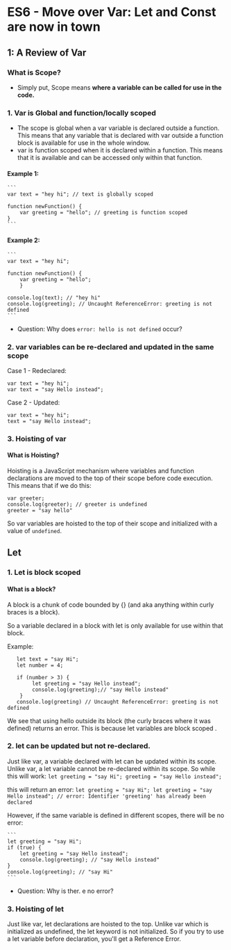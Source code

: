 # ES6 - Move over Var: Let and Const are now in town 

## 1: A Review of Var 

### What is Scope? 

- Simply put, Scope means <b> where a variable can be called for use in the code. </b> 

### 1. Var is Global and function/locally scoped
- The scope is global when a var variable is declared outside a function. This means that any variable that is declared with var outside a function block is available for use in the whole window.
- var is function scoped when it is declared within a function. This means that it is available and can be accessed only within that function.

#### Example 1:  
    ```
    var text = "hey hi"; // text is globally scoped
    
    function newFunction() {
        var greeting = "hello"; // greeting is function scoped
    }
    ```

#### Example 2: 
    ```
    var text = "hey hi"; 

    function newFunction() {
        var greeting = "hello"; 
        }
        
    console.log(text); // "hey hi"
    console.log(greeting); // Uncaught ReferenceError: greeting is not defined
    ```
    
-  Question: Why does `error: hello is not defined` occur? 


### 2. var variables can be re-declared and updated in the same scope 
Case 1 - Redeclared: 
  ``` 
  var text = "hey hi";
  var text = "say Hello instead";
  ```
Case 2 - Updated:
  ```
  var text = "hey hi";
  text = "say Hello instead";
  ```
  
### 3. Hoisting of var

#### What is Hoisting? 
Hoisting is a JavaScript mechanism where variables and function declarations are moved to the top of their scope before code execution. This means that if we do this:

```
var greeter;  
console.log(greeter); // greeter is undefined
greeter = "say hello"
```

So var variables are hoisted to the top of their scope and initialized with a value of `undefined`.

## Let

### 1. Let is block scoped
#### What is a block? 
A block is a chunk of code bounded by {} (and aka anything within curly braces is a block).

So a variable declared in a block with let is only available for use within that block. 

Example: 
```
   let text = "say Hi";
   let number = 4;

   if (number > 3) {
        let greeting = "say Hello instead";
        console.log(greeting);// "say Hello instead"
    }
   console.log(greeting) // Uncaught ReferenceError: greeting is not defined
```   
We see that using hello outside its block (the curly braces where it was defined) returns an error. This is because let variables are block scoped .

### 2. let can be updated but not re-declared.
Just like var,  a variable declared with let can be updated within its scope. Unlike var, a let variable cannot be re-declared within its scope. So while this will work:
    ```
    let greeting = "say Hi";
    greeting = "say Hello instead";
    ```
    
this will return an error:
    ```
    let greeting = "say Hi";
    let greeting = "say Hello instead"; // error: Identifier 'greeting' has already been declared
    ```

However, if the same variable is defined in different scopes, there will be no error:

    ```
    let greeting = "say Hi";
    if (true) {
        let greeting = "say Hello instead";
        console.log(greeting); // "say Hello instead"
    }
    console.log(greeting); // "say Hi"
    ```    
- Question: Why is ther. e no error? 

### 3. Hoisting of let
Just like  var, let declarations are hoisted to the top. Unlike var which is initialized as undefined, the let keyword is not initialized. So if you try to use a let variable before declaration, you'll get a Reference Error.

    
    
    




